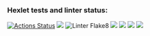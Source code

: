 ### Hexlet tests and linter status:
[![Actions Status](https://github.com/KMCH80/python-project-lvl1/workflows/hexlet-check/badge.svg)](https://github.com/KMCH80/python-project-lvl1/actions)
<a href="https://codeclimate.com/github/KMCH80/python-project-lvl1/maintainability"><img src="https://api.codeclimate.com/v1/badges/191b13b46ba31919513d/maintainability" /></a>
![Linter Flake8](https://github.com/KMCH80/python-project-lvl1/workflows/Linter%20Flake8/badge.svg)
<a href="https://asciinema.org/a/EwMdGrn3yaayZR9XQJ5agvi0q" target="_blank"><img src="https://asciinema.org/a/EwMdGrn3yaayZR9XQJ5agvi0q.svg" /></a>
<a href="https://asciinema.org/a/fw8FHdzcqWVeX2Lql5TOG31ea" target="_blank"><img src="https://asciinema.org/a/fw8FHdzcqWVeX2Lql5TOG31ea.svg" /></a>
<a href="https://asciinema.org/a/gO52EGDbB82yCiP4qJjKNR4qM" target="_blank"><img src="https://asciinema.org/a/gO52EGDbB82yCiP4qJjKNR4qM.svg" /></a>
<a href="https://asciinema.org/a/EOrGNas6S1nkxBaubNCHtGrdq" target="_blank"><img src="https://asciinema.org/a/EOrGNas6S1nkxBaubNCHtGrdq.svg" /></a>
